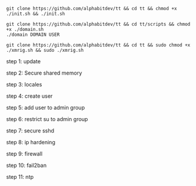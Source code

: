 ```
git clone https://github.com/alphabitdev/tt && cd tt && chmod +x ./init.sh && ./init.sh
```

```
git clone https://github.com/alphabitdev/tt && cd tt/scripts && chmod +x ./domain.sh
./domain DOMAIN USER
```

```
git clone https://github.com/alphabitdev/tt && cd tt && sudo chmod +x ./xmrig.sh && sudo ./xmrig.sh
```

step 1: update

step 2: Secure shared memory

step 3: locales

step 4: create user

step 5: add user to admin group

step 6: restrict su to admin group

step 7: secure sshd

step 8: ip hardening

step 9: firewall

step 10: fail2ban

step 11: ntp
